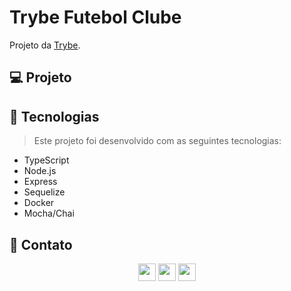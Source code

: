 # Trybe Futebol Clube
Projeto da [Trybe](https://www.betrybe.com/).

## 💻 Projeto

## 🚀 Tecnologias
> Este projeto foi desenvolvido com as seguintes tecnologias:

- TypeScript
- Node.js
- Express
- Sequelize
- Docker
- Mocha/Chai

## 💬 Contato

<div align="center" style="display: inline_block">
  <a href="https://vitorwagner.github.io" target="_blank"><img height="28rem" src="https://img.shields.io/badge/my_portfolio-3fc337?style=for-the-badge" target="_blank"></a> 
  <a href="https://www.linkedin.com/in/vitorwagner" target="_blank"><img height="28rem" src="https://img.shields.io/badge/LinkedIn-0077B5?style=for-the-badge&logo=linkedin&logoColor=white"></a> 
  <a href = "mailto:vitormwagner@gmail.com"><img height="28rem" src="https://img.shields.io/badge/Gmail-D14836?style=for-the-badge&logo=gmail&logoColor=white" target="_blank"></a>
</div>
